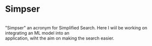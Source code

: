 # Simpser
<br>
"Simpser" an acronym for Simplified Search. Here I wiil be working on integrating an ML model into an<br>
application, wiht the aim on making the search easier.
